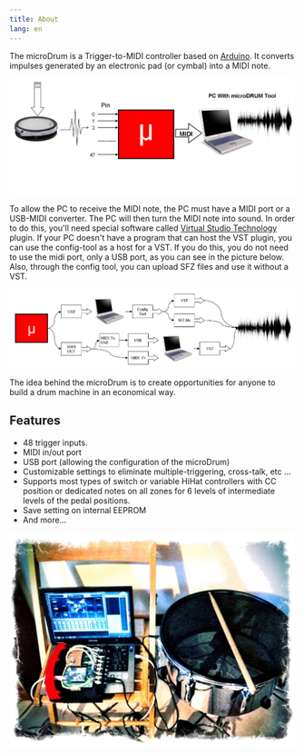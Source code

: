 ```yaml
---
title: About
lang: en
---
```

The microDrum is a Trigger-to-MIDI controller based on [Arduino](https://en.wikipedia.org/wiki/Arduino).
It converts impulses generated by an electronic pad (or cymbal) into a MIDI note.

<img src="/assets/img/microdrum-work.png" alt="microDrum work" class="img-responsive">

To allow the PC to receive the MIDI note, the PC must have a MIDI port or a
USB-MIDI converter. The PC will then turn the MIDI note into sound.
In order to do this, you'll need special software called [Virtual Studio Technology](https://en.wikipedia.org/wiki/Virtual_Studio_Technology)
plugin. If your PC doesn't have a program that can
host the VST plugin, you can use the config-tool as a host for a VST.
If you do this, you do not need to use the midi port, only a USB port, as you
can see in the picture below. Also, through the config tool, you can upload SFZ
files and use it without a VST.

<img src="/assets/img/microdrum-vst-work.png" alt="microDrum VST work" class="img-responsive">

The idea behind the microDrum is to create opportunities for anyone to build a
drum machine in an economical way.

## Features

* 48 trigger inputs.
* MIDI in/out port
* USB port (allowing the configuration of the microDrum)
* Customizable settings to eliminate multiple-triggering, cross-talk, etc ...
* Supports most types of switch or variable HiHat controllers with CC position
  or dedicated notes on all zones for 6 levels of intermediate levels of the
  pedal positions.
* Save setting on internal EEPROM
* And more…

<img src="/assets/img/FirstVideo.png" alt="FirstVideo" class="img-responsive">
